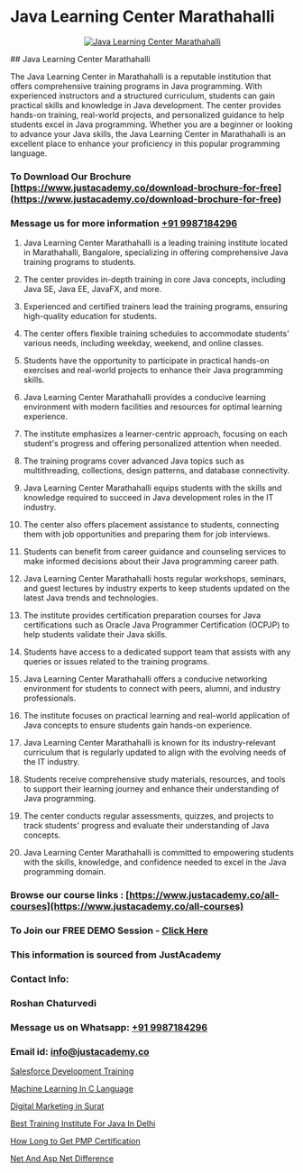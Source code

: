 # Java Learning Center Marathahalli

<p align="center">
  <a href="https://justacademy.co/course-detail/core-java-training">
    <img src="https://justacademy.co/storage2/course_image/1677245426_course_image.webp" alt="Java Learning Center Marathahalli">
  </a>
</p>
## Java Learning Center Marathahalli

The Java Learning Center in Marathahalli is a reputable institution that offers comprehensive training programs in Java programming. With experienced instructors and a structured curriculum, students can gain practical skills and knowledge in Java development. The center provides hands-on training, real-world projects, and personalized guidance to help students excel in Java programming. Whether you are a beginner or looking to advance your Java skills, the Java Learning Center in Marathahalli is an excellent place to enhance your proficiency in this popular programming language.
### To Download Our Brochure [https://www.justacademy.co/download-brochure-for-free](https://www.justacademy.co/download-brochure-for-free)
### Message us for more information [+91 9987184296](https://api.whatsapp.com/send?phone=919987184296)
1) Java Learning Center Marathahalli is a leading training institute located in Marathahalli, Bangalore, specializing in offering comprehensive Java training programs to students.

2) The center provides in-depth training in core Java concepts, including Java SE, Java EE, JavaFX, and more.

3) Experienced and certified trainers lead the training programs, ensuring high-quality education for students.

4) The center offers flexible training schedules to accommodate students' various needs, including weekday, weekend, and online classes.

5) Students have the opportunity to participate in practical hands-on exercises and real-world projects to enhance their Java programming skills.

6) Java Learning Center Marathahalli provides a conducive learning environment with modern facilities and resources for optimal learning experience.

7) The institute emphasizes a learner-centric approach, focusing on each student's progress and offering personalized attention when needed.

8) The training programs cover advanced Java topics such as multithreading, collections, design patterns, and database connectivity.

9) Java Learning Center Marathahalli equips students with the skills and knowledge required to succeed in Java development roles in the IT industry.

10) The center also offers placement assistance to students, connecting them with job opportunities and preparing them for job interviews.

11) Students can benefit from career guidance and counseling services to make informed decisions about their Java programming career path.

12) Java Learning Center Marathahalli hosts regular workshops, seminars, and guest lectures by industry experts to keep students updated on the latest Java trends and technologies.

13) The institute provides certification preparation courses for Java certifications such as Oracle Java Programmer Certification (OCPJP) to help students validate their Java skills.

14) Students have access to a dedicated support team that assists with any queries or issues related to the training programs.

15) Java Learning Center Marathahalli offers a conducive networking environment for students to connect with peers, alumni, and industry professionals.

16) The institute focuses on practical learning and real-world application of Java concepts to ensure students gain hands-on experience.

17) Java Learning Center Marathahalli is known for its industry-relevant curriculum that is regularly updated to align with the evolving needs of the IT industry.

18) Students receive comprehensive study materials, resources, and tools to support their learning journey and enhance their understanding of Java programming.

19) The center conducts regular assessments, quizzes, and projects to track students' progress and evaluate their understanding of Java concepts.

20) Java Learning Center Marathahalli is committed to empowering students with the skills, knowledge, and confidence needed to excel in the Java programming domain.

### Browse our course links : [https://www.justacademy.co/all-courses](https://www.justacademy.co/all-courses) 
### To Join our FREE DEMO Session - [Click Here](https://www.justacademy.co/register-for-course-demo)


### This information is sourced from JustAcademy
### Contact Info:
### Roshan Chaturvedi
### Message us on Whatsapp: [+91 9987184296](https://api.whatsapp.com/send?phone=919987184296)
### Email id: [info@justacademy.co](mailto:info@justacademy.co)
                
[Salesforce Development Training](https://www.linkedin.com/pulse/salesforce-development-training-justacademy-san-jose-vgfyf?trackingId=rOpaN5UQO81PoUEug4lDwA%3D%3D&lipi=urn%3Ali%3Apage%3Ad_flagship3_company_admin%3BfKLFXm%2FbTECg8F%2B%2F6%2BCWqA%3D%3D)

[Machine Learning In C Language](https://www.linkedin.com/pulse/machine-learning-c-language-justacademyderby-mrpfe?trackingId=CC%2FGrKkrg1iPNh1jCCfcdQ%3D%3D&lipi=urn%3Ali%3Apage%3Ad_flagship3_company_admin%3BPi8IvO9YQ5y8xQZ23yq6yg%3D%3D)

[Digital Marketing in Surat](https://medium.com/@mistersumit961/digital-marketing-in-surat-5d3242675b7b)

[Best Training Institute For Java In Delhi](https://medium.com/@ranemanish460/best-training-institute-for-java-in-delhi-781746abbab0)

[How Long to Get PMP Certification](https://justacademyin.github.io/justacademy/how-long-to-get-pmp-certification)

[Net And Asp Net Difference](https://justacademyin.github.io/justacademy/net-and-asp-net-difference)

